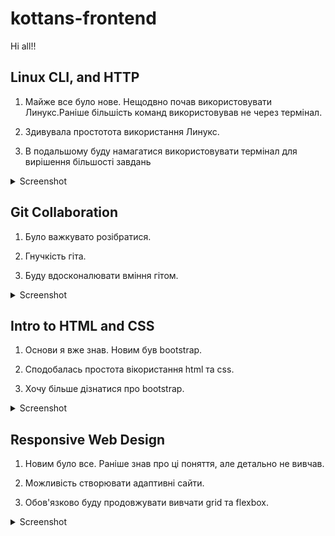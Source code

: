 # kottans-frontend
 Hi all!!

 ## Linux CLI, and HTTP

 1. Майже все було нове. Нещодвно почав використовувати Линукс.Раніше більшість команд використовував не через термінал.

2. Здивувала простотота використання Линукс.

3. В подальшому буду намагатися використовувати термінал для вирішення більшості завдань
<details><summary>Screenshot</summary>
<image src="/task_linux_cli/1.png" alt="Картинка № 1">
<image src="/task_linux_cli/2.png" alt="Картинка № 2">
<image src="/task_linux_cli/3.png" alt="Картинка № 3">
<image src="/task_linux_cli/4.png" alt="Картинка № 4">
</details>

## Git Collaboration

1. Було важкувато розібратися.

2. Гнучкість гіта.

3. Буду вдосконалювати вміння гітом.
<details><summary>Screenshot</summary>
<image src="/task_git_collaboration/1.jpeg" alt="Картинка № 1">
<image src="/task_git_collaboration/2.jpeg" alt="Картинка № 2">
</details>

## Intro to HTML and CSS

1. Основи я вже знав. Новим був bootstrap.

2. Сподобалась простота вікористання html та css.

3. Хочу більше дізнатися про bootstrap.
<details><summary>Screenshot</summary>
<image src="/task_html_css_intro/1.png" alt="Картинка № 1">
<image src="/task_html_css_intro/2.png" alt="Картинка № 2">
<image src="/task_html_css_intro/3.png" alt="Картинка № 3">
<image src="/task_html_css_intro/4.png" alt="Картинка № 4">
</details>

## Responsive Web Design

1. Новим було все. Раніше знав про ці поняття, але детально не вивчав.

2. Можливість створювати адаптивні сайти.

3. Обов'язково буду продовжувати вивчати grid та flexbox.

<details><summary>Screenshot</summary>
<image src="/task_responsive_web_design/1.png" alt="Картинка № 1">
<image src="/task_responsive_web_design/2.png" alt="Картинка № 2">
</details>